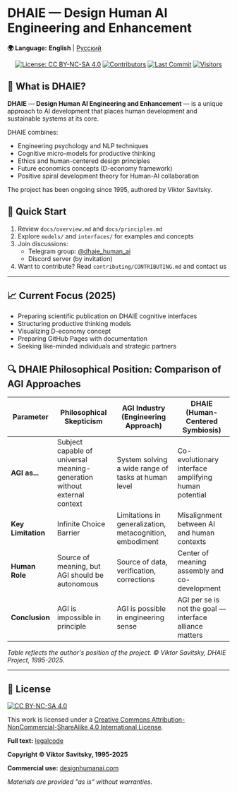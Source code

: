 # DHAIE — Design Human AI Engineering and Enhancement

**🌍 Language:** **English** | [Русский](README.md)

<div align="center">

[![License: CC BY-NC-SA 4.0](https://img.shields.io/badge/License-CC_BY_NC_SA_4.0-important?logo=creativecommons&style=for-the-badge)](https://creativecommons.org/licenses/by-nc-sa/4.0/)
[![Contributors](https://img.shields.io/github/contributors/designhumanai/design-human-ai.svg?style=for-the-badge)](https://github.com/designhumanai/design-human-ai/graphs/contributors)
[![Last Commit](https://img.shields.io/github/last-commit/designhumanai/design-human-ai.svg?style=for-the-badge)](https://github.com/designhumanai/design-human-ai/commits/main)
[![Visitors](https://api.visitorbadge.io/api/visitors?path=https://github.com/designhumanai/design-human-ai&label=Visitors&countColor=%23263759&style=for-the-badge&updateInterval=3600)](https://visitorbadge.io/status?path=https://github.com/designhumanai/design-human-ai)

</div>

## 🔷 What is DHAIE?

**DHAIE** — **Design Human AI Engineering and Enhancement** — is a unique approach to AI development that places human development and sustainable systems at its core.

DHAIE combines:
- Engineering psychology and NLP techniques
- Cognitive micro-models for productive thinking
- Ethics and human-centered design principles
- Future economics concepts (D-economy framework)
- Positive spiral development theory for Human-AI collaboration

The project has been ongoing since 1995, authored by Viktor Savitsky.

## 🚀 Quick Start

1. Review `docs/overview.md` and `docs/principles.md`
2. Explore `models/` and `interfaces/` for examples and concepts
3. Join discussions:
   - Telegram group: [@dhaie_human_ai](https://t.me/dhaie_human_ai)
   - Discord server (by invitation)
4. Want to contribute? Read `contributing/CONTRIBUTING.md` and contact us

---

## 📈 Current Focus (2025)

- Preparing scientific publication on DHAIE cognitive interfaces
- Structuring productive thinking models
- Visualizing D-economy concept
- Preparing GitHub Pages with documentation
- Seeking like-minded individuals and strategic partners

## 🔍 DHAIE Philosophical Position: Comparison of AGI Approaches

| Parameter | Philosophical Skepticism | AGI Industry (Engineering Approach) | DHAIE (Human-Centered Symbiosis) |
|-----------|--------------------------|-------------------------------------|-----------------------------------|
| **AGI as...** | Subject capable of universal meaning-generation without external context | System solving a wide range of tasks at human level | Co-evolutionary interface amplifying human potential |
| **Key Limitation** | Infinite Choice Barrier | Limitations in generalization, metacognition, embodiment | Misalignment between AI and human contexts |
| **Human Role** | Source of meaning, but AGI should be autonomous | Source of data, verification, corrections | Center of meaning assembly and co-development |
| **Conclusion** | AGI is impossible in principle | AGI is possible in engineering sense | AGI per se is not the goal — interface alliance matters |

*Table reflects the author's position of the project. © Viktor Savitsky, DHAIE Project, 1995-2025.*

---

## 📜 License

[![CC BY-NC-SA 4.0](https://licensebuttons.net/l/by-nc-sa/4.0/88x31.png)](https://creativecommons.org/licenses/by-nc-sa/4.0/)

This work is licensed under a [Creative Commons Attribution-NonCommercial-ShareAlike 4.0 International License](https://creativecommons.org/licenses/by-nc-sa/4.0/).

**Full text:** [legalcode](https://creativecommons.org/licenses/by-nc-sa/4.0/legalcode)

**Copyright © Viktor Savitsky, 1995-2025**

**Commercial use:** [designhumanai.com](https://designhumanai.com)

*Materials are provided "as is" without warranties.*
